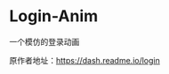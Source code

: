 # Login-Anim
一个模仿的登录动画

<p>原作者地址：<a href="https://dash.readme.io/login">https://dash.readme.io/login</a>
</p>
